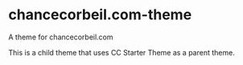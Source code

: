 # chancecorbeil.com-theme
A theme for chancecorbeil.com

This is a child theme that uses CC Starter Theme as a parent theme.
